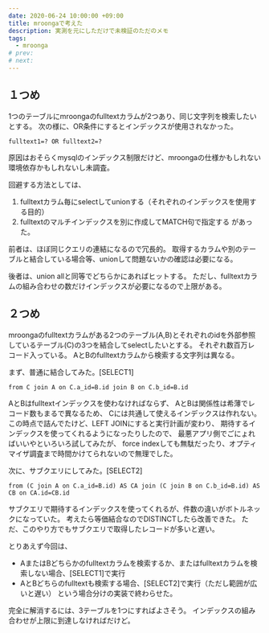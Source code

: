 ```yaml
---
date: 2020-06-24 10:00:00 +09:00
title: mroongaで考えた
description: 実測を元にしただけで未検証のただのメモ
tags:
  - mroonga
# prev:
# next:
---
```


## １つめ

1つのテーブルにmroongaのfulltextカラムが2つあり、同じ文字列を検索したいとする。
次の様に、OR条件にするとインデックスが使用されなかった。
```
fulltext1=? OR fulltext2=?
```
原因はおそらくmysqlのインデックス制限だけど、mroongaの仕様かもしれない環境依存かもしれないし未調査。

回避する方法としては、
1. fulltextカラム毎にselectしてunionする（それぞれのインデックスを使用する目的）
1. fulltextのマルチインデックスを別に作成してMATCH句で指定する
があった。

前者は、ほぼ同じクエリの連結になるので冗長的。
取得するカラムや別のテーブルと結合している場合等、unionして問題ないかの確認は必要になる。

後者は、union allと同等でどちらかにあればヒットする。
ただし、fulltextカラムの組み合わせの数だけインデックスが必要になるので上限がある。

## ２つめ

mroongaのfulltextカラムがある2つのテーブル(A,B)とそれぞれのidを外部参照しているテーブル(C)の3つを結合してselectしたいとする。
それぞれ数百万レコード入っている。
AとBのfulltextカラムから検索する文字列は異なる。

まず、普通に結合してみた。[SELECT1]
```
from C join A on C.a_id=B.id join B on C.b_id=B.id
```
AとBはfulltextインデックスを使わなければならず、
AとBは関係性は希薄でレコード数もまるで異なるため、
Cには共通して使えるインデックスは作れない。
この時点で詰んでたけど、LEFT JOINにすると実行計画が変わり、
期待するインデックスを使ってくれるようになったりしたので、
最悪アプリ側でごにょればいいやといろいろ試してみたが、
force indexしても無駄だったり、オプティマイザ調査まで時間かけてられないので無理でした。

次に、サブクエリにしてみた。[SELECT2]
```
from (C join A on C.a_id=B.id) AS CA join (C join B on C.b_id=B.id) AS CB on CA.id=CB.id
```
サブクエリで期待するインデックスを使ってくれるが、件数の違いがボトルネックになっていた。
考えたら等価結合なのでDISTINCTしたら改善できた。
ただ、このやり方でもサブクエリで取得したレコードが多いと遅い。

とりあえず今回は、
- AまたはBどちらかのfulltextカラムを検索するか、またはfulltextカラムを検索しない場合、[SELECT1]で実行
- AとBどちらのfulltextも検索する場合、[SELECT2]で実行（ただし範囲が広いと遅い）
という場合分けの実装で終わらせた。

完全に解消するには、3テーブルを1つにすればよさそう。
インデックスの組み合わせが上限に到達しなければだけど。

